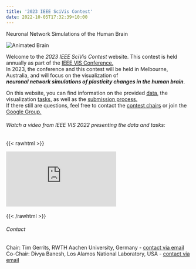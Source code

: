 ```yaml
---
title: '2023 IEEE SciVis Contest'
date: 2022-10-05T17:32:39+10:00
---
```


Neuronal Network Simulations of the Human Brain

![Animated Brain](/brainAnim.webp)

Welcome to the *2023 IEEE SciVis Contest* website.
This contest is held annually as part of the [IEEE VIS Conference.](http://ieeevis.org)  
In 2023, the conference and this contest will be held in Melbourne, Australia, and will focus on the visualization of  
 ***neuronal network simulations of plasticity changes in the human brain***.

On this website, you can find information on the provided [data,](/data) the visualization [tasks,](/tasks) as well as the [submission process.](/submission)  
If there still are questions, feel free to contact the [contest chairs](mailto:scivis_contest@ieeevis.org) or join the [Google Group.](https://groups.google.com/g/scivis2023)

###### Watch a video from IEEE VIS 2022 presenting the data and tasks:


{{< rawhtml >}}
<div class="video-container">
  <iframe src="https://www.youtube.com/embed/9PqgR_gTEjs" frameborder="0" allow="accelerometer; autoplay; encrypted-media; gyroscope; picture-in-picture" allowfullscreen></iframe>
</div>
<br>
{{< /rawhtml >}}

###### Contact
Chair: Tim Gerrits, RWTH Aachen University, Germany - [contact via email](mailto:gerrits@vis.rwth-aachen.de)  
Co-Chair: Divya Banesh, Los Alamos National Laboratory, USA - [contact via email](mailto:dbanesh@lanl.gov)